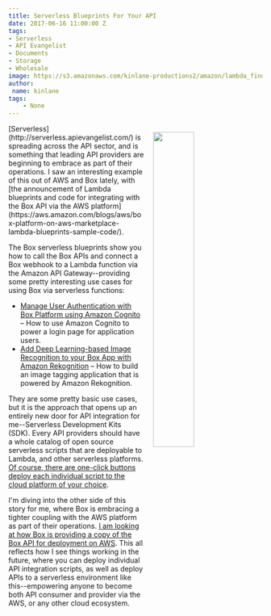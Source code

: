 ```yaml
---
title: Serverless Blueprints For Your API
date: 2017-06-16 11:00:00 Z
tags:
- Serverless
- API Evangelist
- Documents
- Storage
- Wholesale
image: https://s3.amazonaws.com/kinlane-productions2/amazon/lambda_find_box_blue_1.png
author:
 name: kinlane
tags:
    - None
---
```

<p><img src="https://s3.amazonaws.com/kinlane-productions2/amazon/lambda_find_box_blue_1.png" width="40%" align="right" style="padding: 15px" /></p>[Serverless](http://serverless.apievangelist.com/) is spreading across the API sector, and is something that leading API providers are beginning to embrace as part of their operations. I saw an interesting example of this out of AWS and Box lately, with [the announcement of Lambda blueprints and code for integrating with the Box API via the AWS platform](https://aws.amazon.com/blogs/aws/box-platform-on-aws-marketplace-lambda-blueprints-sample-code/).

The Box serverless blueprints show you how to call the Box APIs and connect a Box webhook to a Lambda function via the Amazon API Gateway--providing some pretty interesting use cases for using Box via serverless functions:

* [Manage User Authentication with Box Platform using Amazon Cognito](https://medium.com/box-developer-blog/manage-user-authentication-with-box-platform-using-amazon-cognito-8828b5f1d1c9) – How to use Amazon Cognito to power a login page for application users. 
* [Add Deep Learning-based Image Recognition to your Box App with Amazon Rekognition](https://medium.com/box-developer-blog/add-deep-learning-based-image-recognition-to-your-box-app-with-amazon-rekognition-1878ab148b70) – How to build an image tagging application that is powered by Amazon Rekognition.

They are some pretty basic use cases, but it is the approach that opens up an entirely new door for API integration for me--Serverless Development Kits (SDK). Every API providers should have a whole catalog of open source serverless scripts that are deployable to Lambda, and other serverless platforms. [Of course, there are one-click buttons deploy each individual script to the cloud platform of your choice](http://apievangelist.com/2016/09/12/where-is-the-deploy-to-aws-and-google-button/). 

I'm diving into the other side of this story for me, where Box is embracing a tighter coupling with the AWS platform as part of their operations. [I am looking at how Box is providing a copy of the Box API for deployment on AWS](https://aws.amazon.com/marketplace/pp/B06XY1XHGV/?ref=_ptnr_awsblg). This all reflects how I see things working in the future, where you can deploy individual API integration scripts, as well as deploy APIs to a serverless environment like this--empowering anyone to become both API consumer and provider via the AWS, or any other cloud ecosystem.